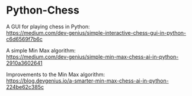 # Python-Chess

A GUI for playing chess in Python: \
https://medium.com/dev-genius/simple-interactive-chess-gui-in-python-c6d6569f7b6c

A simple Min Max algorithm: \
https://medium.com/dev-genius/simple-min-max-chess-ai-in-python-2910a3602641

Improvements to the Min Max algorithm: \
https://blog.devgenius.io/a-smarter-min-max-chess-ai-in-python-224be62c385c
